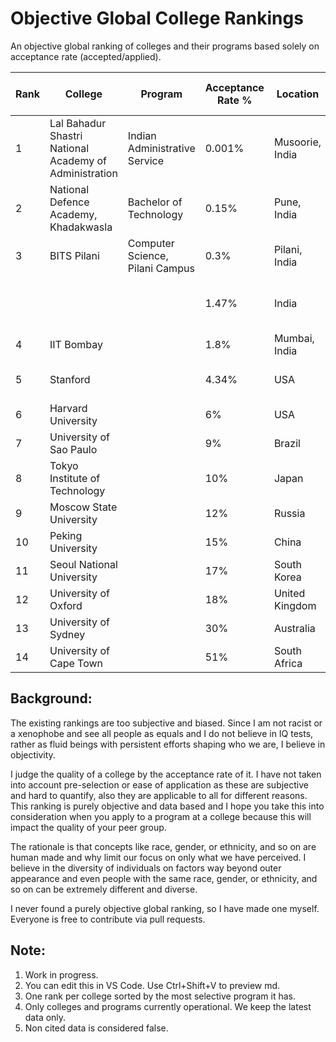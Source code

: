# Objective Global College Rankings
An objective global ranking of colleges and their programs based solely on acceptance rate (accepted/applied).

| Rank | College | Program | Acceptance Rate % | Location | Year of data | Citations |
|----------|----------|----------|----------|----------|----------|----------|
| 1  | Lal Bahadur Shastri National Academy of Administration | Indian Administrative Service | 0.001% | Musoorie, India | 2019 | https://byjus.com/free-ias-prep/upsc-exam-success-rate-statistics-to-crack-the-exam-easily/ |
| 2  | National Defence Academy, Khadakwasla | Bachelor of Technology | 0.15% | Pune, India  |  | https://byjusexamprep.com/nda-exam/nda-vs-iit |
| 3  | BITS Pilani | Computer Science, Pilani Campus | 0.3% | Pilani, India |  | PLACEHOLDER |
|   |  |  | 1.47% | India | 2012 | https://www.businessinsider.in/tech/inside-the-worlds-most-exclusive-university-where-the-acceptance-rate-is-just-1-5/articleshow/59164594.cms |
| 4  | IIT Bombay |  | 1.8% | Mumbai, India | 2023 | https://iitnotablealumni.com/indian-institute-of-technology-acceptance-rate/ |
| 5  | Stanford |  | 4.34% | USA | 2023 | https://stanforddaily.com/2019/12/17/stanford-admit-rate-falls-to-record-low-4-34-for-class-of-2023/ |
| 6  | Harvard University |  | 6% | USA |  | https://www.oedb.org/rankings/acceptance-rate/ |
| 7  | University of Sao Paulo |  | 9%  | Brazil |  | https://edurank.org/geo/br/ |
| 8  | Tokyo Institute of Technology |  | 10% | Japan |  | https://globalscholarships.com/universities-in-japan-lowest-acceptance-rates/ |
| 9  | Moscow State University |  | 12% | Russia |  | https://edurank.org/geo/ru/ |
| 10  | Peking University |  | 15% | China |  | https://www.istudy-china.com/10-china-universities-with-lowest-acceptance-rates/ |
| 11  | Seoul National University |  | 17% | South Korea |  | https://edurank.org/geo/kr/ |
| 12 | University of Oxford |  | 18% | United Kingdom |  | https://edurank.org/geo/eu/ |
| 13 | University of Sydney |  | 30% | Australia |  | https://globalscholarships.com/universities-in-australia-lowest-acceptance-rates/ |
| 14 | University of Cape Town |  | 51% | South Africa |  | https://careerkarma.com/blog/best-universities-in-africa/ |

## Background:

The existing rankings are too subjective and biased. Since I am not racist or a xenophobe and see all people as equals and I do not believe in IQ tests, rather as fluid beings with persistent efforts shaping who we are, I believe in objectivity. 

I judge the quality of a college by the acceptance rate of it. I have not taken into account pre-selection or ease of application as these are subjective and hard to quantify, also they are applicable to all for different reasons. This ranking is purely objective and data based and I hope you take this into consideration when you apply to a program at a college because this will impact the quality of your peer group.

The rationale is that concepts like race, gender, or ethnicity, and so on are human made and why limit our focus on only what we have perceived. I believe in the diversity of individuals on factors way beyond outer appearance and even people with the same race, gender, or ethnicity, and so on can be extremely different and diverse.

I never found a purely objective global ranking, so I have made one myself. Everyone is free to contribute via pull requests.


## Note: 
1. Work in progress.
2. You can edit this in VS Code. Use Ctrl+Shift+V to preview md.
3. One rank per college sorted by the most selective program it has.
4. Only colleges and programs currently operational. We keep the latest data only.
5. Non cited data is considered false.


